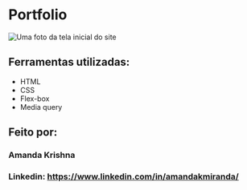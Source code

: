 # Portfolio
![Uma foto da tela inicial do site](![image](https://github.com/user-attachments/assets/3a61a430-13e4-4b43-a1fb-d53300d23e7e)
)
## Ferramentas utilizadas:

* HTML
* CSS
* Flex-box
* Media query

## Feito por:

### Amanda Krishna
### Linkedin: https://www.linkedin.com/in/amandakmiranda/
